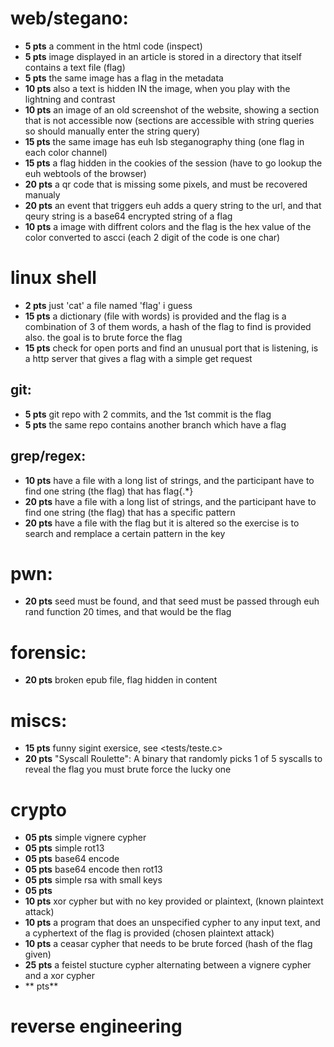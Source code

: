# web/stegano:
- **5 pts** a comment in the html code (inspect)
- **5 pts** image displayed in an article is stored in a directory that itself contains a text file (flag)
- **5 pts** the same image has a flag in the metadata
- **10 pts** also a text is hidden IN the image, when you play with the lightning and contrast
- **10 pts** an image of an old screenshot of the website, showing a section that is not accessible now (sections are accessible with string queries so should manually enter the string query)
- **15 pts** the same image has euh lsb steganography thing (one flag in each color channel)
- **15 pts** a flag hidden in the cookies of the session (have to go lookup the euh webtools of the browser)
- **20 pts** a qr code that is missing some pixels, and must be recovered manualy
- **20 pts** an event that triggers euh adds a query string to the url, and that qeury string is a base64 encrypted string of a flag
- **10 pts** a image with diffrent colors and the flag is the hex value of the color converted to ascci (each 2 digit of the code is one char)

# linux shell
- **2 pts** just 'cat' a file named 'flag' i guess
- **15 pts** a dictionary (file with words) is provided and the flag is a combination of 3 of them words, a hash of the flag to find is provided also. the goal is to brute force the flag
- **15 pts** check for open ports and find an unusual port that is listening, is a http server that gives a flag with a simple get request

## git:
- **5 pts** git repo with 2 commits, and the 1st commit is the flag
- **5 pts** the same repo contains another branch which have a flag

## grep/regex:
- **10 pts** have a file with a long list of strings, and the participant have to find one string (the flag) that has flag{.*}
- **20 pts** have a file with a long list of strings, and the participant have to find one string (the flag) that has a specific pattern
- **20 pts** have a file with the flag but it is altered so the exercise is to search and remplace a certain pattern in the key

# pwn:
- **20 pts** seed must be found, and that seed must be passed through euh rand function 20 times, and that would be the flag

# forensic:
- **20 pts** broken epub file, flag hidden in content

# miscs:
- **15 pts** funny sigint exersice, see <tests/teste.c>
- **20 pts** "Syscall Roulette": A binary that randomly picks 1 of 5 syscalls to reveal the flag you must brute force the lucky one

# crypto
- **05 pts** simple vignere cypher
- **05 pts** simple rot13
- **05 pts** base64 encode
- **05 pts** base64 encode then rot13
- **05 pts** simple rsa with small keys
- **05 pts** 
- **10 pts** xor cypher but with no key provided or plaintext, (known plaintext attack)
- **10 pts** a program that does an unspecified cypher to any input text, and a cyphertext of the flag is provided (chosen plaintext attack)
- **10 pts** a ceasar cypher that needs to be brute forced (hash of the flag given)
- **25 pts** a feistel stucture cypher alternating between a vignere cypher and a xor cypher
- ** pts**

# reverse engineering
